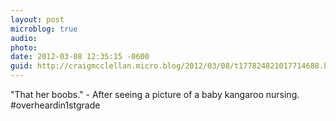 ```yaml
---
layout: post
microblog: true
audio: 
photo: 
date: 2012-03-08 12:35:15 -0600
guid: http://craigmcclellan.micro.blog/2012/03/08/t177824821017714688.html
---
```

"That her boobs." - After seeing a picture of a baby kangaroo nursing. #overheardin1stgrade
